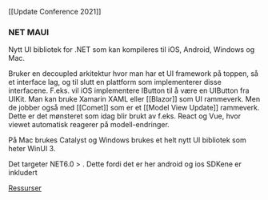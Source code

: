 [[Update Conference 2021]]
### NET MAUI
Nytt UI bibliotek for .NET som kan kompileres til iOS, Android, Windows og Mac.  

Bruker en decoupled arkitektur hvor man har et UI framework på toppen, så et interface lag, og til slutt en plattform som implementerer disse interfacene. F.eks. vil iOS implementere IButton til å være en UIButton fra UIKit. 
Man kan bruke Xamarin XAML eller [[Blazor]] som UI rammeverk. Men de jobber også med [[Comet]] som er et [[Model View Update]] rammeverk. Dette er det mønsteret som idag blir brukt av f.eks. React og Vue, hvor viewet automatisk reagerer på modell-endringer. 

På Mac brukes Catalyst og Windows brukes et helt nytt UI bibliotek som heter WinUI 3.

Det targeter NET6.0 > . Dette fordi det er her android og ios SDKene er inkludert

[Ressurser](https://codetraveler.io/update-maui/)